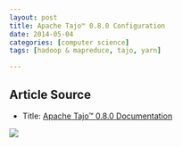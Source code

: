 ```yaml
---
layout: post
title: Apache Tajo™ 0.8.0 Configuration
date: 2014-05-04
categories: [computer science]
tags: [hadoop & mapreduce, tajo, yarn]

---
```


## Article Source
* Title: [Apache Tajo™ 0.8.0 Documentation](http://tajo.apache.org/docs/0.8.0/configuration.html)

[![](http://sungsoo.github.com/images/tajo-documentation.png)](http://sungsoo.github.com/images/tajo-documentation.png)

